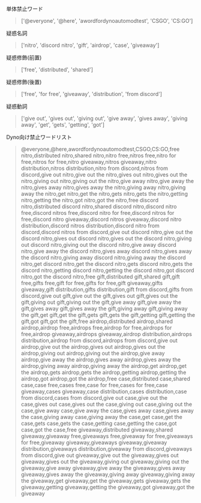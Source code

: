 単体禁止ワード
>['@everyone', '@here', 'awordfordynoautomodtest', 'CSGO', 'CS:GO']

疑惑名詞
>['nitro', 'discord nitro', 'gift', 'airdrop', 'case', 'giveaway']

疑惑修飾(前置)
>['free', 'distributed', 'shared']

疑惑修飾(後置)
>['free', 'for free', 'giveaway', 'distribution', 'from discord']

疑惑動詞
>['give out', 'gives out', 'giving out', 'give away', 'gives away', 'giving away', 'get', 'gets', 'getting', 'got']

Dyno向け禁止ワードリスト
>@everyone,@here,awordfordynoautomodtest,CSGO,CS:GO,free nitro,distributed nitro,shared nitro,nitro free,nitros free,nitro for free,nitros for free,nitro giveaway,nitros giveaway,nitro distribution,nitros distribution,nitro from discord,nitros from discord,give out nitro,give out the nitro,gives out nitro,gives out the nitro,giving out nitro,giving out the nitro,give away nitro,give away the nitro,gives away nitro,gives away the nitro,giving away nitro,giving away the nitro,get nitro,get the nitro,gets nitro,gets the nitro,getting nitro,getting the nitro,got nitro,got the nitro,free discord nitro,distributed discord nitro,shared discord nitro,discord nitro free,discord nitros free,discord nitro for free,discord nitros for free,discord nitro giveaway,discord nitros giveaway,discord nitro distribution,discord nitros distribution,discord nitro from discord,discord nitros from discord,give out discord nitro,give out the discord nitro,gives out discord nitro,gives out the discord nitro,giving out discord nitro,giving out the discord nitro,give away discord nitro,give away the discord nitro,gives away discord nitro,gives away the discord nitro,giving away discord nitro,giving away the discord nitro,get discord nitro,get the discord nitro,gets discord nitro,gets the discord nitro,getting discord nitro,getting the discord nitro,got discord nitro,got the discord nitro,free gift,distributed gift,shared gift,gift free,gifts free,gift for free,gifts for free,gift giveaway,gifts giveaway,gift distribution,gifts distribution,gift from discord,gifts from discord,give out gift,give out the gift,gives out gift,gives out the gift,giving out gift,giving out the gift,give away gift,give away the gift,gives away gift,gives away the gift,giving away gift,giving away the gift,get gift,get the gift,gets gift,gets the gift,getting gift,getting the gift,got gift,got the gift,free airdrop,distributed airdrop,shared airdrop,airdrop free,airdrops free,airdrop for free,airdrops for free,airdrop giveaway,airdrops giveaway,airdrop distribution,airdrops distribution,airdrop from discord,airdrops from discord,give out airdrop,give out the airdrop,gives out airdrop,gives out the airdrop,giving out airdrop,giving out the airdrop,give away airdrop,give away the airdrop,gives away airdrop,gives away the airdrop,giving away airdrop,giving away the airdrop,get airdrop,get the airdrop,gets airdrop,gets the airdrop,getting airdrop,getting the airdrop,got airdrop,got the airdrop,free case,distributed case,shared case,case free,cases free,case for free,cases for free,case giveaway,cases giveaway,case distribution,cases distribution,case from discord,cases from discord,give out case,give out the case,gives out case,gives out the case,giving out case,giving out the case,give away case,give away the case,gives away case,gives away the case,giving away case,giving away the case,get case,get the case,gets case,gets the case,getting case,getting the case,got case,got the case,free giveaway,distributed giveaway,shared giveaway,giveaway free,giveaways free,giveaway for free,giveaways for free,giveaway giveaway,giveaways giveaway,giveaway distribution,giveaways distribution,giveaway from discord,giveaways from discord,give out giveaway,give out the giveaway,gives out giveaway,gives out the giveaway,giving out giveaway,giving out the giveaway,give away giveaway,give away the giveaway,gives away giveaway,gives away the giveaway,giving away giveaway,giving away the giveaway,get giveaway,get the giveaway,gets giveaway,gets the giveaway,getting giveaway,getting the giveaway,got giveaway,got the giveaway